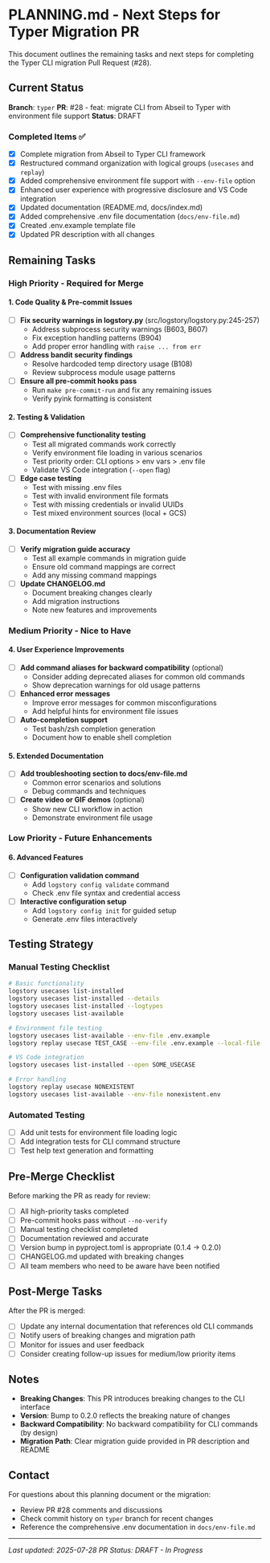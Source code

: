 # PLANNING.md - Next Steps for Typer Migration PR

This document outlines the remaining tasks and next steps for completing the Typer CLI migration Pull Request (#28).

## Current Status

**Branch**: `typer`
**PR**: #28 - feat: migrate CLI from Abseil to Typer with environment file support
**Status**: DRAFT

### Completed Items ✅

- [x] Complete migration from Abseil to Typer CLI framework
- [x] Restructured command organization with logical groups (`usecases` and `replay`)
- [x] Added comprehensive environment file support with `--env-file` option
- [x] Enhanced user experience with progressive disclosure and VS Code integration
- [x] Updated documentation (README.md, docs/index.md)
- [x] Added comprehensive .env file documentation (`docs/env-file.md`)
- [x] Created .env.example template file
- [x] Updated PR description with all changes

## Remaining Tasks

### High Priority - Required for Merge

#### 1. Code Quality & Pre-commit Issues
- [ ] **Fix security warnings in logstory.py** (src/logstory/logstory.py:245-257)
  - Address subprocess security warnings (B603, B607)
  - Fix exception handling patterns (B904)
  - Add proper error handling with `raise ... from err`
- [ ] **Address bandit security findings**
  - Resolve hardcoded temp directory usage (B108)
  - Review subprocess module usage patterns
- [ ] **Ensure all pre-commit hooks pass**
  - Run `make pre-commit-run` and fix any remaining issues
  - Verify pyink formatting is consistent

#### 2. Testing & Validation
- [ ] **Comprehensive functionality testing**
  - Test all migrated commands work correctly
  - Verify environment file loading in various scenarios
  - Test priority order: CLI options > env vars > .env file
  - Validate VS Code integration (`--open` flag)
- [ ] **Edge case testing**
  - Test with missing .env files
  - Test with invalid environment file formats
  - Test with missing credentials or invalid UUIDs
  - Test mixed environment sources (local + GCS)

#### 3. Documentation Review
- [ ] **Verify migration guide accuracy**
  - Test all example commands in migration guide
  - Ensure old command mappings are correct
  - Add any missing command mappings
- [ ] **Update CHANGELOG.md**
  - Document breaking changes clearly
  - Add migration instructions
  - Note new features and improvements

### Medium Priority - Nice to Have

#### 4. User Experience Improvements
- [ ] **Add command aliases for backward compatibility** (optional)
  - Consider adding deprecated aliases for common old commands
  - Show deprecation warnings for old usage patterns
- [ ] **Enhanced error messages**
  - Improve error messages for common misconfigurations
  - Add helpful hints for environment file issues
- [ ] **Auto-completion support**
  - Test bash/zsh completion generation
  - Document how to enable shell completion

#### 5. Extended Documentation
- [ ] **Add troubleshooting section to docs/env-file.md**
  - Common error scenarios and solutions
  - Debug commands and techniques
- [ ] **Create video or GIF demos** (optional)
  - Show new CLI workflow in action
  - Demonstrate environment file usage

### Low Priority - Future Enhancements

#### 6. Advanced Features
- [ ] **Configuration validation command**
  - Add `logstory config validate` command
  - Check .env file syntax and credential access
- [ ] **Interactive configuration setup**
  - Add `logstory config init` for guided setup
  - Generate .env files interactively

## Testing Strategy

### Manual Testing Checklist
```bash
# Basic functionality
logstory usecases list-installed
logstory usecases list-installed --details
logstory usecases list-installed --logtypes
logstory usecases list-available

# Environment file testing
logstory usecases list-available --env-file .env.example
logstory replay usecase TEST_CASE --env-file .env.example --local-file-output

# VS Code integration
logstory usecases list-installed --open SOME_USECASE

# Error handling
logstory replay usecase NONEXISTENT
logstory usecases list-available --env-file nonexistent.env
```

### Automated Testing
- [ ] Add unit tests for environment file loading logic
- [ ] Add integration tests for CLI command structure
- [ ] Test help text generation and formatting

## Pre-Merge Checklist

Before marking the PR as ready for review:

- [ ] All high-priority tasks completed
- [ ] Pre-commit hooks pass without `--no-verify`
- [ ] Manual testing checklist completed
- [ ] Documentation reviewed and accurate
- [ ] Version bump in pyproject.toml is appropriate (0.1.4 → 0.2.0)
- [ ] CHANGELOG.md updated with breaking changes
- [ ] All team members who need to be aware have been notified

## Post-Merge Tasks

After the PR is merged:

- [ ] Update any internal documentation that references old CLI commands
- [ ] Notify users of breaking changes and migration path
- [ ] Monitor for issues and user feedback
- [ ] Consider creating follow-up issues for medium/low priority items

## Notes

- **Breaking Changes**: This PR introduces breaking changes to the CLI interface
- **Version**: Bump to 0.2.0 reflects the breaking nature of changes
- **Backward Compatibility**: No backward compatibility for CLI commands (by design)
- **Migration Path**: Clear migration guide provided in PR description and README

## Contact

For questions about this planning document or the migration:
- Review PR #28 comments and discussions
- Check commit history on `typer` branch for recent changes
- Reference the comprehensive .env documentation in `docs/env-file.md`

---

*Last updated: 2025-07-28*
*PR Status: DRAFT - In Progress*
